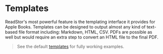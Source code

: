 # Templates

ReadStor's most powerful feature is the templating interface it provides for
Apple Books. Templates can be designed to output almost any kind of text-based
file format including: Markdown, HTML, CSV. PDFs are possible as well but would
require an extra step to convert an HTML file to the final PDF.

> <i class="fa fa-info-circle"></i> See the default [templates][templates]
> for fully working examples.

[templates]: https://github.com/tnahs/readstor/tree/main/templates
